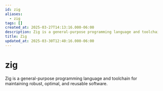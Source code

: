 ```yaml
---
id: zig
aliases:
  - zig
tags: []
created_at: 2025-03-27T14:13:16.000-06:00
description: Zig is a general-purpose programming language and toolchain for maintaining robust, optimal, and reusable software.
title: Zig
updated_at: 2025-03-30T12:40:16.000-06:00
---
```


# zig

Zig is a general-purpose programming language and toolchain for maintaining robust, optimal, and reusable software.

